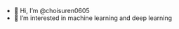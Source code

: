 - 👋 Hi, I’m @choisuren0605
- 👀 I’m interested in machine learning and deep learning

<!---
choisuren0605/choisuren0605 is a ✨ special ✨ repository because its `README.md` (this file) appears on your GitHub profile.
You can click the Preview link to take a look at your changes.
--->
